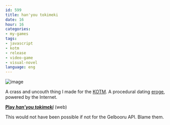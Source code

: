 ```yaml
---
id: 599
title: han'you tokimeki
date: 16
hour: 16
categories:
- my-games
tags:
- javascript
- kotm
- release
- video-game
- visual-novel
language: eng
---
```


![image](http://blog.agj.cl/wp-content/uploads/2012/09/hanyouscreen.png "han'you tokimeki screenshot")

A crass and uncouth thing I made for the [KOTM](http://blog.agj.cl/tag/kotm/). A procedural dating [eroge](http://en.wikipedia.org/wiki/Eroge), powered by the Internet.

[**Play _han'you tokimeki_**](http://www.agj.cl/files/games/hanyou/) (web)

This would not have been possible if not for the Gelbooru API. Blame them.
